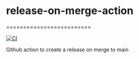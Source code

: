# release-on-merge-action
=========================

[![CI](https://github.com/dexwritescode/release-on-merge-action/actions/workflows/ci.yaml/badge.svg?branch=main)](https://github.com/dexwritescode/release-on-merge-action/actions/workflows/ci.yaml)

Github action to create a release on merge to main
